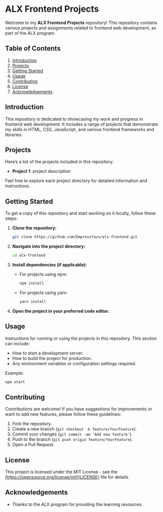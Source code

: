 # ALX Frontend Projects

Welcome to my **ALX Frontend Projects** repository! This repository contains various projects and assignments related to frontend web development, as part of the ALX program.

## Table of Contents

1. [Introduction](#introduction)
2. [Projects](#projects)
3. [Getting Started](#getting-started)
4. [Usage](#usage)
5. [Contributing](#contributing)
6. [License](#license)
7. [Acknowledgements](#acknowledgements)

## Introduction

This repository is dedicated to showcasing my work and progress in frontend web development. It includes a range of projects that demonstrate my skills in HTML, CSS, JavaScript, and various frontend frameworks and libraries.

## Projects

Here’s a list of the projects included in this repository:

- **Project 1**: project description

Feel free to explore each project directory for detailed information and instructions.

## Getting Started

To get a copy of this repository and start working on it locally, follow these steps:

1. **Clone the repository:**
   ```bash
   git clone https://github.com/Empressfavs/alx-frontend.git
   ```

2. **Navigate into the project directory:**
   ```bash
   cd alx-frontend
   ```

3. **Install dependencies (if applicable):**
   - For projects using npm:
     ```bash
     npm install
     ```
   - For projects using yarn:
     ```bash
     yarn install
     ```

4. **Open the project in your preferred code editor.**

## Usage

Instructions for running or using the projects in this repository. This section can include:

- How to start a development server.
- How to build the project for production.
- Any environment variables or configuration settings required.

Example:
```bash
npm start
```

## Contributing

Contributions are welcome! If you have suggestions for improvements or want to add new features, please follow these guidelines:

1. Fork the repository.
2. Create a new branch (`git checkout -b feature/YourFeature`).
3. Commit your changes (`git commit -am 'Add new feature'`).
4. Push to the branch (`git push origin feature/YourFeature`).
5. Open a Pull Request.

## License

This project is licensed under the MIT License - see the [https://opensource.org/license/mit](LICENSE) file for details.

## Acknowledgements

- Thanks to the ALX program for providing the learning resources.
